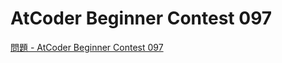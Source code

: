 AtCoder Beginner Contest 097
===

[問題 - AtCoder Beginner Contest 097](https://atcoder.jp/contests/abc097/tasks)
